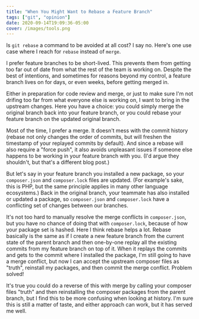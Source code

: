 ```yaml
---
title: "When You Might Want to Rebase a Feature Branch"
tags: ["git", "opinion"]
date: 2020-09-14T19:09:36-05:00
cover: /images/tools.png
---
```


Is `git rebase` a command to be avoided at all cost? I say no. Here's one use case where I reach for `rebase` instead of `merge`.

<!--more-->

I prefer feature branches to be short-lived. This prevents them from getting too far out of date from what the rest of the team is working on. Despite the best of intentions, and sometimes for reasons beyond my control, a feature branch lives on for days, or even weeks, before getting merged in.

Either in preparation for code review and merge, or just to make sure I'm not drifing too far from what everyone else is working on, I want to bring in the upstream changes. Here you have a choice: you could simply merge the original branch back into your feature branch, or you could rebase your feature branch on the updated original branch.

Most of the time, I prefer a merge. It doesn't mess with the commit history (rebase not only changes the order of commits, but will freshen the timestamp of your replayed commits by default). And since a rebase will also require a "force push", it also avoids unpleasant issues if someone else happens to be working in your feature branch with you. (I'd argue they shouldn't, but that's a different blog post.)

But let's say in your feature branch you installed a new package, so your `composer.json` and `composer.lock` files are updated. (For example's sake, this is PHP, but the same principle applies in many other language ecosystems.) Back in the original branch, your teammate has also installed or updated a package, so `composer.json` and `composer.lock` have a conflicting set of changes between our branches.

It's not too hard to manually resolve the merge conflicts in `composer.json`, but you have no chance of doing that with `composer.lock`, because of how your package set is hashed. Here I think rebase helps a lot. Rebase basically is the same as if I create a new feature branch from the current state of the parent branch and then one-by-one replay all the existing commits from my feature branch on top of it. When it replays the commits and gets to the commit where I installed the package, I'm still going to have a merge conflict, but now I can accept the upstream composer files as "truth", reinstall my packages, and then commit the merge conflict. Problem solved!

It's true you could do a reverse of this with merge by calling your composer files "truth" and then reinstalling the composer packages from the parent branch, but I find this to be more confusing when looking at history. I'm sure this is still a matter of taste, and either approach can work, but it has served me well.
